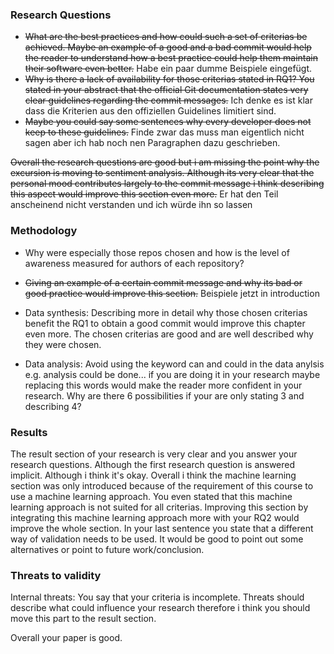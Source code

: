 ### Research Questions
- ~~What are the best practices and how could such a set of criterias be achieved. Maybe an example of a good and a bad commit would help the reader to understand how a best practice could help them maintain their software even better.~~ Habe ein paar dumme Beispiele eingefügt.
- ~~Why is there a lack of availability for those criterias stated in RQ1? You stated in your abstract that the official Git documentation states very clear guidelines regarding the commit messages.~~ Ich denke es ist klar dass die Kriterien aus den offiziellen Guidelines limitiert sind.
- ~~Maybe you could say some sentences why every developer does not keep to these guidelines.~~ Finde zwar das muss man eigentlich nicht sagen aber ich hab noch nen Paragraphen dazu geschrieben.

~~Overall the research questions are good but i am missing the point why the excursion is moving to sentiment analysis. Although its very clear that the personal mood contributes largely to the commit message i think describing this aspect would improve this section even more.~~ Er hat den Teil anscheinend nicht verstanden und ich würde ihn so lassen

### Methodology
- Why were especially those repos chosen and how is the level of awareness measured for authors of each repository?

- ~~Giving an example of a certain commit message and why its bad or good practice would improve this section.~~ Beispiele jetzt in introduction

- Data synthesis: Describing more in detail why those chosen criterias benefit the RQ1 to obtain a good commit would improve this chapter even more. The chosen criterias are good and are well described why they were chosen.

- Data analysis: Avoid using the keyword can and could in the data anylsis e.g. analysis could be done... if you are doing it in your research maybe replacing this words would make the reader more confident in your research. Why are there 6 possibilities if your are only stating 3 and describing 4?

### Results
The result section of your research is very clear and you answer your research questions. Although the first research question is answered implicit. Although i think it's okay. Overall i think the machine learning section was only introduced because of the requirement of this course to use a machine learning approach. You even stated that this machine learning approach is not suited for all criterias. Improving this section by integrating this machine learning approach more with your RQ2 would improve the whole section. In your last sentence you state that a different way of validation needs to be used. It would be good to point out some alternatives or point to future work/conclusion.

### Threats to validity
Internal threats: You say that your criteria is incomplete. Threats should describe what could influence your research therefore i think you should move this part to the result section.


Overall your paper is good.
